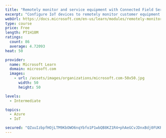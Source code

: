```yaml
---
title: "Remotely monitor and service equipment with Connected Field Service for Dynamics 365 and Azure IoT"
excerpt: "Configure IoT devices to remotely monitor customer equipment."
webUrl: https://docs.microsoft.com/en-us/learn/modules/remotely-monitor-and-service-customer-equipment/
type: course
price: Free
length: PT1H10M
ratings:
  count: 86
  average: 4.72093
heat: 50

provider:
  name: Microsoft Learn
  domain: microsoft.com
  images:
    - url: /assets/images/organizations/microsoft.com-50x50.jpg
      width: 50
      height: 50

levels:
  - Intermediate

topics:
  - Azure
  - IoT

secured: "QZuuIzbpfHOjLTM9KbOWO6nqYbfo1P1wbQB8KZ1R4+phAeGCvJDnxBdj0FUKRn7KidCGlJMyI/tPdNRoyyf2hhqVxKfdFrEkFxw6M6tOzGZ7cM0p96VV1DQmmp12EQ9J2oj0W3/0IGby4rG13+ZtoLD2ygTcA2vsU4ZJNh6BHl2AtgLsG2D4mioTFSDnnOKRZMwAfgqICNri4jfpIJzHBpBQk+pN/6W1Sb6Bq9S7R6u8emKZ1n+6QXsuHpZk9GHdQ2OQAUnqmQCJT2lYLU5PGqSUqWXdV4dCVaaT6tpGCBdw8hqsPcw6XjF+0+pstDlTIaByP8I6J6EdECLufK3CfFPMHGFAZ0rTEGOAQBSFvLktNn+JuDx3FJXNZx/wQpp1Kw5tOd8oZH4icbWcesyiW+wZ6YCudZXT6s+UYxRN+aU=;q0XR1SpG63It6+v2xd6gBA=="
---
```


